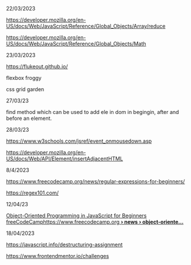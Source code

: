 22/03/2023

https://developer.mozilla.org/en-US/docs/Web/JavaScript/Reference/Global_Objects/Array/reduce

https://developer.mozilla.org/en-US/docs/Web/JavaScript/Reference/Global_Objects/Math

23/03/2023

https://flukeout.github.io/

flexbox froggy

css grid garden

27/03/23

find method which can be used to add ele in dom in begingin, after and before an element.

28/03/23

https://www.w3schools.com/jsref/event_onmousedown.asp

https://developer.mozilla.org/en-US/docs/Web/API/Element/insertAdjacentHTML

8/4/2023

https://www.freecodecamp.org/news/regular-expressions-for-beginners/

https://regex101.com/

12/04/23

[Object-Oriented Programming in JavaScript for Beginners![]()freeCodeCamphttps://www.freecodecamp.org **› news › object-oriente...**](https://www.freecodecamp.org/news/object-oriented-javascript-for-beginners/)

18/04/2023

https://javascript.info/destructuring-assignment

https://www.frontendmentor.io/challenges
